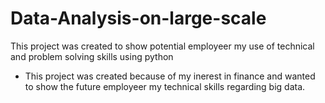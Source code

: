# Data-Analysis-on-large-scale
This project was created to show potential employeer my use of technical and problem solving skills using python

- This project was created because of my inerest in finance and wanted to show the future employeer my technical skills regarding big data.
